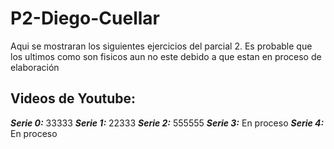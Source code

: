 # P2-Diego-Cuellar
Aqui se mostraran los siguientes ejercicios del parcial 2. Es probable que los ultimos como son fisicos aun no este debido a que estan en proceso de elaboración

## Videos de Youtube:
**_Serie 0:_** 33333
**_Serie 1:_** 22333
**_Serie 2:_** 555555
**_Serie 3:_** En proceso
**_Serie 4:_** En proceso
